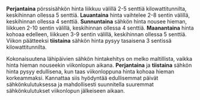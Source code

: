 **Perjantaina** pörssisähkön hinta liikkuu välillä 2-5 senttiä kilowattitunnilta, keskihinnan ollessa 5 senttiä. **Lauantaina** hinta vaihtelee 2-8 sentin välillä, keskihinnan ollessa 4 senttiä. **Sunnuntaina** sähkön hinta nousee hieman, liikkuen 2-10 sentin välillä, keskihinnan ollessa 4 senttiä. **Maanantaina** hinta kohoaa edelleen, liikkuen 3-9 sentin välillä, keskihinnan ollessa 5 senttiä. Viikon päätteeksi **tiistaina** sähkön hinta pysyy tasaisena 3 sentissä kilowattitunnilta.

Kokonaisuutena lähipäivien sähkön hintakehitys on melko maltillista, vaikka hinta hieman nouseekin viikonlopun aikana. **Perjantaina** ja **tiistaina** sähkön hinta pysyy edullisena, kun taas viikonloppuna hinta kohoaa hieman korkeammaksi. Kannattaa siis hyödyntää edullisemmat päivät sähkönkulutuksessa ja mahdollisesti suunnitella suuremmat sähkönkulutukset viikonlopun jälkeiseen aikaan.